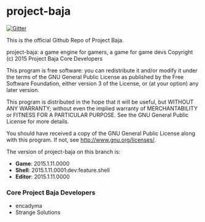 # project-baja

[![Gitter](https://badges.gitter.im/Join%20Chat.svg)](https://gitter.im/encadyma/project-baja?utm_source=badge&utm_medium=badge&utm_campaign=pr-badge&utm_content=badge)

This is the official Github Repo of Project Baja.

project-baja: a game engine for gamers, a game for game devs
Copyright (c) 2015 Project Baja Core Developers

This program is free software: you can redistribute it and/or modify
it under the terms of the GNU General Public License as published by
the Free Software Foundation, either version 3 of the License, or
(at your option) any later version.

This program is distributed in the hope that it will be useful,
but WITHOUT ANY WARRANTY; without even the implied warranty of
MERCHANTABILITY or FITNESS FOR A PARTICULAR PURPOSE.  See the
GNU General Public License for more details.

You should have received a copy of the GNU General Public License
along with this program.  If not, see <http://www.gnu.org/licenses/>.


The version of project-baja on this branch is:

- **Game**: 2015.1.11.0000
- **Shell**: 2015.1.11.0001:dev:feature.shell
- **Editor**: 2015.1.11.0000

### Core Project Baja Developers

- encadyma
- Strange Solutions